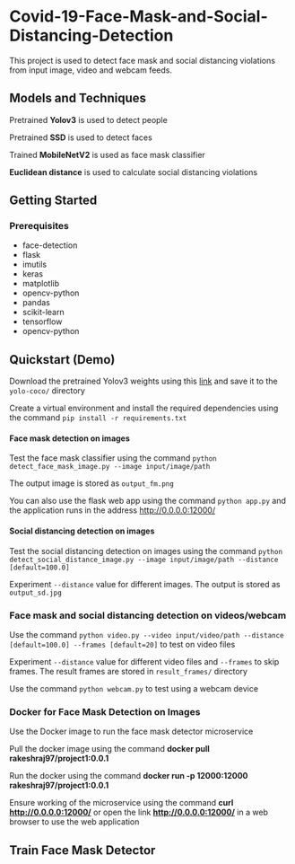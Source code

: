 # Covid-19-Face-Mask-and-Social-Distancing-Detection

This project is used to detect face mask and social distancing violations from input image, video and webcam feeds.

## Models and Techniques
Pretrained **Yolov3** is used to detect people

Pretrained **SSD** is used to detect faces

Trained **MobileNetV2** is used as face mask classifier

**Euclidean distance** is used to calculate social distancing violations

## Getting Started
### Prerequisites
* face-detection
* flask
* imutils
* keras
* matplotlib
* opencv-python
* pandas
* scikit-learn
* tensorflow
* opencv-python

## Quickstart (Demo)
Download the pretrained Yolov3 weights using this [link](https://drive.google.com/file/d/1gqdAighUzlkg-ogA8PWRuPfOH0y8OpMI/view?usp=sharing) and save it to the `yolo-coco/` directory

Create a virtual environment and install the required dependencies using the command `pip install -r requirements.txt`

#### Face mask detection on images
Test the face mask classifier using the command `python detect_face_mask_image.py --image input/image/path`

The output image is stored as `output_fm.png`

You can also use the flask web app using the command `python app.py` and the application runs in the address http://0.0.0.0:12000/

#### Social distancing detection on images
Test the social distancing detection on images using the command `python detect_social_distance_image.py --image input/image/path --distance [default=100.0]`

Experiment `--distance` value for different images. The output is stored as `output_sd.jpg`

### Face mask and social distancing detection on videos/webcam
Use the command `python video.py --video input/video/path --distance [default=100.0] --frames [default=20]` to test on video files

Experiment `--distance` value for different video files and `--frames` to skip frames. The result frames are stored in `result_frames/` directory

Use the command `python webcam.py` to test using a webcam device

### Docker for Face Mask Detection on Images
Use the Docker image to run the face mask detector microservice 

Pull the docker image using the command **docker pull rakeshraj97/project1:0.0.1**

Run the docker using the command **docker run -p 12000:12000 rakeshraj97/project1:0.0.1**

Ensure working of the microservice using the command **curl http://0.0.0.0:12000/** or open the link **http://0.0.0.0:12000/** in a web browser to use the web application


## Train Face Mask Detector
